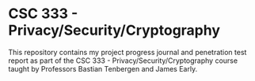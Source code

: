 # CSC 333 - Privacy/Security/Cryptography
This repository contains my project progress journal and penetration test report as part of the CSC 333 - Privacy/Security/Cryptography course taught by Professors Bastian Tenbergen and James Early.
